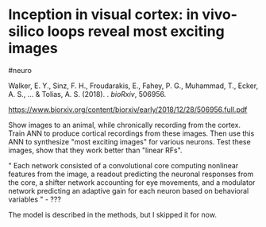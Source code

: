 # Inception in visual cortex: in vivo-silico loops reveal most exciting images

#neuro

Walker, E. Y., Sinz, F. H., Froudarakis, E., Fahey, P. G., Muhammad, T., Ecker, A. S., ... & Tolias, A. S. (2018). . *bioRxiv*, 506956. 

 https://www.biorxiv.org/content/biorxiv/early/2018/12/28/506956.full.pdf 

Show images to an animal, while chronically recording from the cortex. Train ANN to produce cortical recordings from these images. Then use this ANN to synthesize "most exciting images" for various neurons. Test these images, show that they work better than "linear RFs".

" Each network consisted of a convolutional core computing nonlinear features from the image, a readout predicting the neuronal responses from the core, a shifter network accounting for eye movements, and a modulator network predicting an adaptive gain for each neuron based on behavioral variables " - ???

The model is described in the methods, but I skipped it for now.
